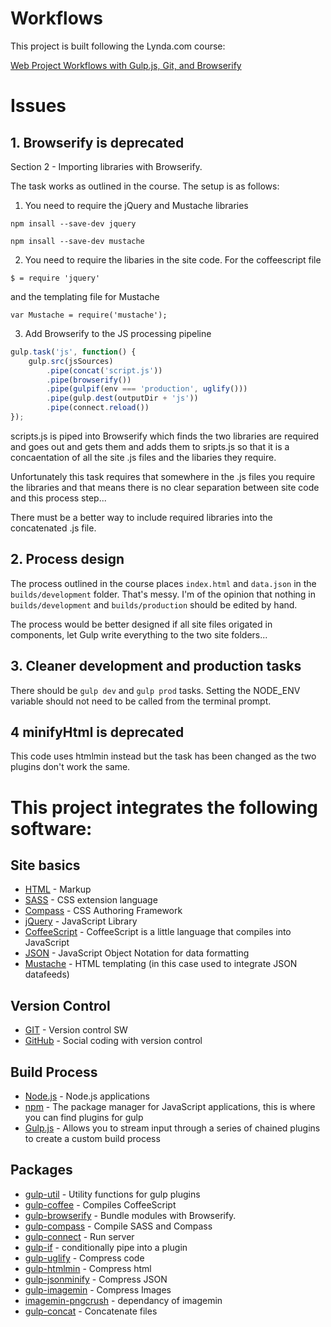 # Workflows

This project is built following the Lynda.com course:

[Web Project Workflows with Gulp.js, Git, and Browserify](http://www.lynda.com/Web-Design-tutorials/Web-Project-Workflows-Gulp-js-Git-Browserify/154416-2.html)

# Issues

## 1. Browserify is deprecated 

Section 2 - Importing libraries with Browserify.

The task works as outlined in the course.  The setup is as follows:

1. You need to require the jQuery and Mustache libraries

```
npm insall --save-dev jquery
```


```
npm insall --save-dev mustache
```

2. You need to require the libaries in the site code.  For the coffeescript file


```
$ = require 'jquery'
```


and the templating file for Mustache


```
var Mustache = require('mustache');
```
3. Add Browserify to the JS processing pipeline


```js
gulp.task('js', function() {	
	gulp.src(jsSources)
		.pipe(concat('script.js'))
		.pipe(browserify())
		.pipe(gulpif(env === 'production', uglify()))
		.pipe(gulp.dest(outputDir + 'js'))
		.pipe(connect.reload())
});
```
scripts.js is piped into Browserify which finds the two libraries are required and goes out and gets them and adds them to sripts.js so that it is a concaentation of all the site .js files and the libaries they require.

Unfortunately this task requires that somewhere in the .js files you require the libraries and that means there is no clear separation between site code and this process step...

There must be a better way to include required libraries into the concatenated .js file.

## 2. Process design

The process outlined in the course places `index.html` and `data.json` in the `builds/development` folder.  That's messy.  I'm of the opinion that nothing in `builds/development` and `builds/production` should be edited by hand.

The process would be better designed if all site files origated in components, let Gulp write everything to the two site folders...

## 3. Cleaner development and production tasks

There should be `gulp dev` and `gulp prod` tasks. Setting the NODE_ENV variable should not need to be called from the terminal prompt.

## 4 minifyHtml is deprecated

This code uses htmlmin instead but the task has been changed as the two plugins don't work the same.

# This project integrates the following software:

## Site basics

- [HTML](http://www.w3schools.com/html/html5_intro.asp) - Markup
- [SASS](http://sass-lang.com) - CSS extension language
- [Compass](http://compass-style.org) - CSS Authoring Framework
- [jQuery](http://jquery.com) - JavaScript Library
- [CoffeeScript](http://coffeescript.org) - CoffeeScript is a little language that compiles into JavaScript
- [JSON](http://json.org) - JavaScript Object Notation for data formatting
- [Mustache](https://github.com/janl/mustache.js) - HTML templating (in this case used to integrate JSON datafeeds)

## Version Control

- [GIT](http://www.git-scm.com) - Version control SW
- [GitHub](http://github.com) - Social coding with version control

## Build Process

- [Node.js](https://nodejs.org/en/) - Node.js applications
- [npm](https://www.npmjs.com) - The package manager for JavaScript applications, this is where you can find plugins for gulp
- [Gulp.js](http://gulpjs.com) - Allows you to stream input through a series of chained plugins to create a custom build process

## Packages

- [gulp-util](https://www.npmjs.com/package/gulp-util) - Utility functions for gulp plugins
- [gulp-coffee](https://www.npmjs.com/package/gulp-coffee) - Compiles CoffeeScript
- [gulp-browserify](https://www.npmjs.com/package/gulp-compass) - Bundle modules with Browserify.
- [gulp-compass](https://www.npmjs.com/package/gulp-compass) - Compile SASS and Compass
- [gulp-connect](https://www.npmjs.com/package/gulp-connect) - Run server
- [gulp-if](https://www.npmjs.com/package/gulp-if) - conditionally pipe into a plugin
- [gulp-uglify](https://www.npmjs.com/package/gulp-uglify) - Compress code
- [gulp-htmlmin](https://www.npmjs.com/package/gulp-htmlmin) - Compress html
- [gulp-jsonminify](https://www.npmjs.com/package/gulp-jsonminify) - Compress JSON
- [gulp-imagemin](https://www.npmjs.com/package/gulp-imagemin) - Compress Images
- [imagemin-pngcrush](https://www.npmjs.com/package/gulp-pngcrush) - dependancy of imagemin
- [gulp-concat](https://www.npmjs.com/package/gulp-concat) - Concatenate files













